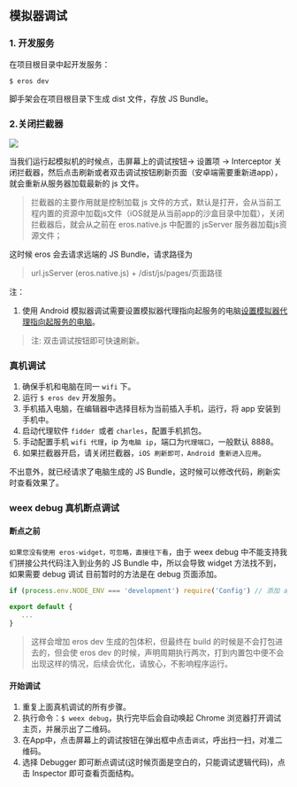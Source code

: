 ## 模拟器调试


### 1. 开发服务

在项目根目录中起开发服务：

```
$ eros dev
```

脚手架会在项目根目录下生成 dist 文件，存放 JS Bundle。

### 2.关闭拦截器

![](https://img.benmu-health.com/gitbook/AppShow.gif)

当我们运行起模拟机的时候点，击屏幕上的调试按钮-&gt; 设置项 -&gt; Interceptor 关闭拦截器，然后点击刷新或者双击调试按钮刷新页面（安卓端需要重新进app），就会重新从服务器加载最新的 js 文件。

> 拦截器的主要作用就是控制加载 js 文件的方式，默认是打开，会从当前工程内置的资源中加载js文件（iOS就是从当前app的沙盒目录中加载），关闭拦截器后，就会从之前在 eros.native.js 中配置的 jsServer 服务器加载js资源文件；

这时候 eros 会去请求远端的 JS Bundle，请求路径为

> url.jsServer (eros.native.js) + /dist/js/pages/页面路径

注：

1. 使用 Android 模拟器调试需要设置模拟器代理指向起服务的电脑[设置模拟器代理指向起服务的电脑](https://github.com/bmfe/eros-template/wiki/Android-%E7%8E%AF%E5%A2%83%E6%90%AD%E5%BB%BA)。


> 注: 双击调试按钮即可快速刷新。
### 真机调试
1. 确保手机和电脑在同一 `wifi` 下。
2. 运行 `$ eros dev` 开发服务。
3. 手机插入电脑，在编辑器中选择目标为当前插入手机，运行，将 app 安装到手机中。 
4. 启动代理软件 `fidder `或者 `charles`，配置手机抓包。
5. 手动配置手机 `wifi 代理`，ip 为`电脑 ip`，端口为`代理端口`，一般默认 8888。
6. 如果拦截器开启，请关闭拦截器，`iOS 刷新即可，Android 重新进入应用`。

不出意外，就已经请求了电脑生成的 JS Bundle，这时候可以修改代码，刷新实时查看效果了。

### weex debug 真机断点调试

#### 断点之前

`如果您没有使用 eros-widget，可忽略，直接往下看`，由于 weex debug 中不能支持我们拼接公共代码注入到业务的 JS Bundle 中，所以会导致 widget 方法找不到，如果需要 debug 调试 目前暂时的方法是在 debug 页面添加。

```js
if (process.env.NODE_ENV === 'development') require('Config') // 添加 appboard 路径即可 默认 Config

export default {
   ...
}
```
> 这样会增加 eros dev 生成的包体积，但最终在 build 的时候是不会打包进去的，但会使 eros dev 的时候，声明周期执行两次，打到内置包中便不会出现这样的情况，后续会优化，请放心，不影响程序运行。

#### 开始调试

1. 重复上面真机调试的所有步骤。
2. 执行命令：`$ weex debug`，执行完毕后会自动唤起 Chrome 浏览器打开调试主页，并展示出了二维码。
3. 在App中，点击屏幕上的调试按钮在弹出框中点击`调试`，呼出扫一扫，对准二维码。
4. 选择 Debugger 即可断点调试(这时候页面是空白的，只能调试逻辑代码)，点击 Inspector 即可查看页面结构。


